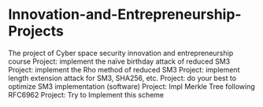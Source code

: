 # Innovation-and-Entrepreneurship-Projects
The project of Cyber space security innovation and entrepreneurship course
Project: implement the naïve birthday attack of reduced SM3
Project: implement the Rho method of reduced SM3
Project: implement length extension attack for SM3, SHA256, etc.
Project: do your best to optimize SM3 implementation (software)
Project: Impl Merkle Tree following RFC6962
Project: Try to Implement this scheme
